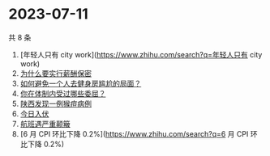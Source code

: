 # 2023-07-11

共 8 条

<!-- BEGIN -->
<!-- 最后更新时间 Tue Jul 11 2023 10:48:29 GMT+0800 (China Standard Time) -->

1. [年轻人只有 city work](https://www.zhihu.com/search?q=年轻人只有 city work)
1. [为什么要实行薪酬保密](https://www.zhihu.com/search?q=为什么要实行薪酬保密)
1. [如何避免一个人去健身房尴尬的局面？](https://www.zhihu.com/search?q=如何避免一个人去健身房尴尬的局面？)
1. [你在体制内受过哪些委屈？](https://www.zhihu.com/search?q=你在体制内受过哪些委屈？)
1. [陕西发现一例猴痘病例](https://www.zhihu.com/search?q=陕西发现一例猴痘病例)
1. [今日入伏](https://www.zhihu.com/search?q=今日入伏)
1. [航班遇严重颠簸](https://www.zhihu.com/search?q=航班遇严重颠簸)
1. [6 月 CPI 环比下降 0.2%](https://www.zhihu.com/search?q=6 月 CPI 环比下降
   0.2%)

<!-- END -->
